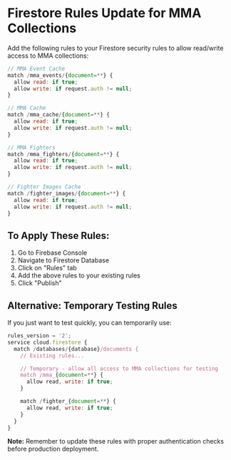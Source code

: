 # Firestore Rules Update for MMA Collections

Add the following rules to your Firestore security rules to allow read/write access to MMA collections:

```javascript
// MMA Event Cache
match /mma_events/{document=**} {
  allow read: if true;
  allow write: if request.auth != null;
}

// MMA Cache
match /mma_cache/{document=**} {
  allow read: if true;
  allow write: if request.auth != null;
}

// MMA Fighters
match /mma_fighters/{document=**} {
  allow read: if true;
  allow write: if request.auth != null;
}

// Fighter Images Cache
match /fighter_images/{document=**} {
  allow read: if true;
  allow write: if request.auth != null;
}
```

## To Apply These Rules:

1. Go to Firebase Console
2. Navigate to Firestore Database
3. Click on "Rules" tab
4. Add the above rules to your existing rules
5. Click "Publish"

## Alternative: Temporary Testing Rules

If you just want to test quickly, you can temporarily use:

```javascript
rules_version = '2';
service cloud.firestore {
  match /databases/{database}/documents {
    // Existing rules...

    // Temporary - allow all access to MMA collections for testing
    match /mma_{document=**} {
      allow read, write: if true;
    }

    match /fighter_{document=**} {
      allow read, write: if true;
    }
  }
}
```

**Note:** Remember to update these rules with proper authentication checks before production deployment.